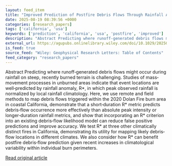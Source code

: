 ```yaml
---
layout: feed_item
title: "Improved Prediction of Postfire Debris Flows Through Rainfall Anomaly Maps"
date: 2025-08-19 08:39:56 +0000
categories: [research_papers]
tags: ['california', 'usa']
keywords: ['prediction', 'california', 'usa', 'postfire', 'improved']
description: "Abstract Predicting where runoff‐generated debris flows might occur during rainfall on steep, recently burned terrain is challenging"
external_url: https://agupubs.onlinelibrary.wiley.com/doi/10.1029/2025GL114791?af=R
is_feed: true
source_feed: "Wiley: Geophysical Research Letters: Table of Contents"
feed_category: "research_papers"
---
```


Abstract Predicting where runoff‐generated debris flows might occur during rainfall on steep, recently burned terrain is challenging. Studies of mass‐movement processes in unburned areas indicate that event locations are well‐predicted by rainfall anomaly, R*, in which peak observed rainfall is normalized by local rainfall climatology. Here, we use remote and field methods to map debris flows triggered within the 2020 Dolan Fire burn area in coastal California, demonstrate that a short‐duration R* metric predicts debris‐flow occurrence more effectively than absolute peak intensity or longer‐duration rainfall metrics, and show that incorporating an R* criterion into an existing debris‐flow likelihood model can reduce false positive predictions and improve accuracy. We test R* at three other climatically distinct fires in California, demonstrating its utility for mapping likely debris‐flow locations in different climates. We also consider how R* can benefit postfire debris‐flow prediction given recent increases in climatological variability within individual burn perimeters.

[Read original article](https://agupubs.onlinelibrary.wiley.com/doi/10.1029/2025GL114791?af=R)
